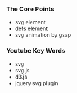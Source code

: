 ### The Core Points
- svg element
- defs element
- svg animation by gsap



### Youtube Key Words
- svg
- svg.js
- d3.js
- jquery svg plugin
